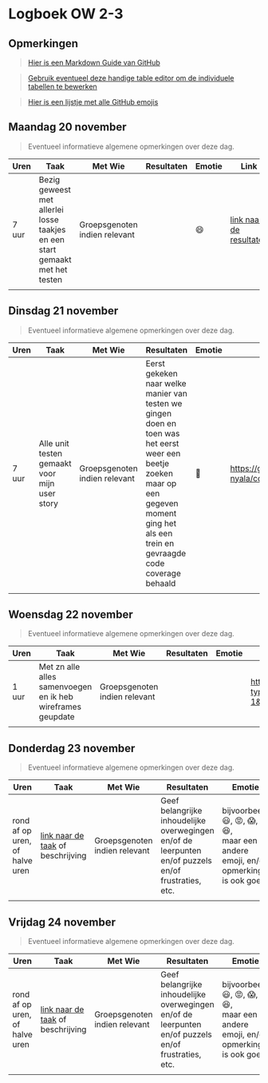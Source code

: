# Logboek OW 2-3

## Opmerkingen

> [Hier is een Markdown Guide van GitHub](https://guides.github.com/features/mastering-markdown/)

> [Gebruik eventueel deze handige table editor om de individuele tabellen te bewerken](https://www.tablesgenerator.com/markdown_tables)

> [Hier is een lijstje met alle GitHub emojis](https://github.com/ikatyang/emoji-cheat-sheet/blob/master/README.md)

## Maandag 20 november

> Eventueel informatieve algemene opmerkingen over deze dag.

| Uren | Taak  | Met Wie | Resultaten | Emotie | Link |
|---|---|---|---|---|---|
| 7 uur | Bezig geweest met allerlei losse taakjes en een start gemaakt met het testen | Groepsgenoten indien relevant | | 😄 | [link naar de resultaten](https://github.com/link-naar-de-commit) |
| | | | | | |


## Dinsdag 21 november

> Eventueel informatieve algemene opmerkingen over deze dag.

| Uren | Taak  | Met Wie | Resultaten | Emotie | Link |
|---|---|---|---|---|---|
| 7 uur | Alle unit testen gemaakt voor mijn user story | Groepsgenoten indien relevant | Eerst gekeken naar welke manier van testen we gingen doen en toen was het eerst weer een beetje zoeken maar op een gegeven moment ging het als een trein en gevraagde code coverage behaald  | 🧪 | https://github.com/HANICA-DWA/project-sep23-nyala/commit/0926dc283a0d690b755913652f768aa8c515dde5 |
| | | | | | |

## Woensdag 22 november

> Eventueel informatieve algemene opmerkingen over deze dag.

| Uren | Taak  | Met Wie | Resultaten | Emotie | Link |
|---|---|---|---|---|---|
| 1 uur | Met zn alle alles samenvoegen en ik heb wireframes geupdate | Groepsgenoten indien relevant |  | | https://www.figma.com/file/c7pgWewD00NcuqAtuVBeqH/Untitled?type=design&node-id=0-1&mode=design&t=4O5coB5beB1lyAO5-0 |
| | | | | | |

## Donderdag 23 november

> Eventueel informatieve algemene opmerkingen over deze dag.

| Uren | Taak  | Met Wie | Resultaten | Emotie | Link |
|---|---|---|---|---|---|
| rond af op uren, of halve uren | [link naar de taak](https://github.com/link-naar-de-taak) of beschrijving | Groepsgenoten indien relevant | Geef belangrijke inhoudelijke overwegingen en/of de leerpunten en/of puzzels en/of frustraties, etc.  |bijvoorbeeld <br />:smiley:, :rage:, :scream:, of :satisfied:, <br />maar een andere emoji, en/of opmerking is ook goed | [link naar de resultaten](https://github.com/link-naar-de-commit) |
| | | | | | |



## Vrijdag 24 november

> Eventueel informatieve algemene opmerkingen over deze dag.

| Uren | Taak  | Met Wie | Resultaten | Emotie | Link |
|---|---|---|---|---|---|
| rond af op uren, of halve uren | [link naar de taak](https://github.com/link-naar-de-taak) of beschrijving | Groepsgenoten indien relevant | Geef belangrijke inhoudelijke overwegingen en/of de leerpunten en/of puzzels en/of frustraties, etc.  |bijvoorbeeld <br />:smiley:, :rage:, :scream:, of :satisfied:, <br />maar een andere emoji, en/of opmerking is ook goed | [link naar de resultaten](https://github.com/link-naar-de-commit) |
| | | | | | |

